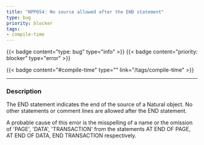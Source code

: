 ```yaml
---
title: "NPP054: No source allowed after the END statement"
type: bug
priority: blocker
tags:
- compile-time 
---
```


{{< badge content="type: bug" type="info" >}}
{{< badge content="priority: blocker" type="error" >}}


{{< badge content="#compile-time" type="" link="/tags/compile-time" >}}

---

### Description
The END statement indicates the end of the source of a Natural object.
No other statements or comment lines are allowed after the END
statement.

A probable cause of this error is the misspelling of a name or the
omission of 'PAGE', 'DATA', 'TRANSACTION' from the statements
AT END OF PAGE, AT END OF DATA, END TRANSACTION respectively.
